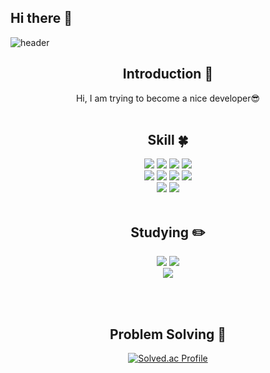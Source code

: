 ## Hi there 👋

<!--
**ds5105119/ds5105119** is a ✨ _special_ ✨ repository because its `README.md` (this file) appears on your GitHub profile.

Here are some ideas to get you started:
/
- 🔭 I’m currently working on CS
- 🌱 I’m currently learning CS/ML
- 👯 I’m looking to collaborate on Design
- 💬 Ask me about CS
- 📫 How to reach me: github, naver blog
- 😄 Pronouns: he/his
- ⚡ Fun fact: ...
-->

<!-- 헤더 -->
![header](https://capsule-render.vercel.app/api?type=rounded&height=180&color=timeGradient&text=IIH®%20Github&section=header&reversal=false&textBg=false&fontAlign=50&animation=fadeIn&fontSize=60&fontColor=FFFFFF&fontAlignY=54)

<div align=center>
<!--소개-->

## Introduction :raised_hands:
Hi, I am trying to become a nice developer😎
<br/><br/>
 
 
 <!--기술스택-->
  ## Skill :four_leaf_clover:

  <!--언어-->
  <img src="https://img.shields.io/badge/Python-3776AB?style=flat&logo=Python&logoColor=white"/>
  <img src="https://img.shields.io/badge/cplusplus-00599C?style=flat&logo=cplusplus&logoColor=white"/>
  <img src="https://img.shields.io/badge/C-A8B9CC?style=flat&logo=C&logoColor=white"/>
  <img src="https://img.shields.io/badge/Ruby-CC342D?style=flat&logo=Ruby&logoColor=white"/>
  <br/>
  <!--백-->
  <img src="https://img.shields.io/badge/numpy-013243?style=flat&logo=numpy&logoColor=white"/>
  <img src="https://img.shields.io/badge/pytorch-EE4C2C?style=flat&logo=pytorch&logoColor=white"/>
  <img src="https://img.shields.io/badge/scipy-8CAAE6?style=flat&logo=scipy&logoColor=white"/>
  <img src="https://img.shields.io/badge/tensorflow-FF6F00?style=flat&logo=tensorflow&logoColor=white"/>
  <br/>
  <!--언어 및 툴 -->
  <img src="https://img.shields.io/badge/Figma-F24E1E?style=flat&logo=Figma&logoColor=white"/>
  <img src="https://img.shields.io/badge/amazonwebservices-232F3E?style=flat&logo=amazonwebservices&logoColor=white"/>
  <br/><br/>
  
 <!--공부중 -->
 
  ## Studying :pencil2: 
  <img src="https://img.shields.io/badge/TypeScript-3178C6?style=flat&logo=TypeScript&logoColor=white"/>
  <img src="https://img.shields.io/badge/Next.js-000000?style=flat&logo=Next.js&logoColor=white"/>
  <!--백-->
  <br/>
  <img src="https://img.shields.io/badge/django-092E20?style=flat&logo=django&logoColor=white"/>
 <!--언어 및 툴 --> <br/>

 <br/><br/>
 
 ## Problem Solving :muscle: 
 </a>
 
[![Solved.ac Profile](http://mazassumnida.wtf/api/generate_badge?boj=ds5105119)](https://solved.ac/ds5105119)<br/>

<br/><br/><br/>
  
<!--깃허브
<h3>Github :eyes: </h3>
  [![Hits](https://hits.seeyoufarm.com/api/count/incr/badge.svg?url=https%3A%2F%2Fgithub.com%2Fyoon828&count_bg=%2379C83D&title_bg=%23555555&icon=&icon_color=%23E7E7E7&title=hits&edge_flat=false)](https://hits.seeyoufarm.com)
  
[![Anurag's GitHub stats](https://github-readme-stats.vercel.app/api?username=yoon828&show_icons=true&theme=synthwave)](https://github.com/anuraghazra/github-readme-stats)
<br/><br/><br/> -->
  
 
</div>

